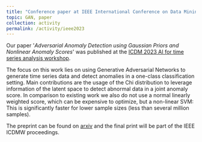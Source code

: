 ```yaml
---
title: "Conference paper at IEEE International Conference on Data Mining - AI for time series analysis workshop"
topic: GAN, paper
collection: activity
permalink: /activity/ieee2023
---
```


Our paper '_Adversarial Anomaly Detection using Gaussian Priors and Nonlinear Anomaly Scores_' was published at the [ICDM 2023 AI for time series analysis workshop](https://ai4ts.github.io/icdm2023). 

The focus on this work lies on using Generative Adversarial Networks to generate time series data and detect anomalies in a one-class classification setting. Main contributions are the usage of the Chi distribution to leverage information of the latent space to detect abnormal data in a joint anomaly score. In comparison to existing work we also do not use a normal linearly weighted score, which can be expensive to optimize, but a non-linear SVM: This is significantly faster for lower sample sizes (less than several million samples).

The preprint can be found on [arxiv](https://arxiv.org/abs/2310.18091) and the final print will be part of the IEEE ICDMW proceedings.